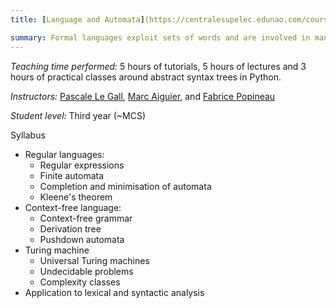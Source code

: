 ```yaml
---
title: [Language and Automata](https://centralesupelec.edunao.com/course/view.php?id=3925)

summary: Formal languages exploit sets of words and are involved in many fields of computer science such as text processing, programming languages, theoretical computer science, or complexity theory. The course introduces the main classes of languages to which different models are associated (finite automata, grammars, Turing machines). 
---
```


*Teaching time performed:* 5 hours of tutorials, 5 hours of lectures and 3 hours of practical classes around abstract syntax trees in Python.

*Instructors:* [Pascale Le Gall](https://research.centralesupelec.fr/pascale.legall/), [Marc Aiguier](http://perso.ecp.fr/~aiguierm/), and [Fabrice Popineau](https://fabrice.popineau.net/)

*Student level:* Third year (~MCS)

Syllabus

* Regular languages:
    * Regular expressions
    * Finite automata
    * Completion and minimisation of automata
    * Kleene's theorem
* Context-free language:
    * Context-free grammar
    * Derivation tree
    * Pushdown automata
* Turing machine
    * Universal Turing machines
    * Undecidable problems
    * Complexity classes
* Application to lexical and syntactic analysis
